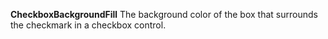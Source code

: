 **CheckboxBackgroundFill** The background color of the box that surrounds the checkmark in a checkbox control.
